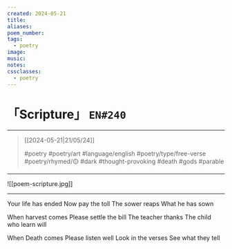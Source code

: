 ```yaml
---
created: 2024-05-21
title:
aliases:
poem_number:
tags:
  - poetry
image:
music:
notes:
cssclasses:
  - poetry
---
```

# 「Scripture」 `EN#240`

---

> [[2024-05-21|21/05/24]]
> 
> #poetry 
> #poetry/art 
> #language/english 
> #poetry/type/free-verse 
> #poetry/rhymed/🟡 
> #dark #thought-provoking #death #gods #parable 

---

![[poem-scripture.jpg]]

---

Your life has ended
Now pay the toll
The sower reaps
What he has sown

When harvest comes
Please settle the bill
The teacher thanks
The child who learn will

When Death comes
Please listen well
Look in the verses
See what they tell